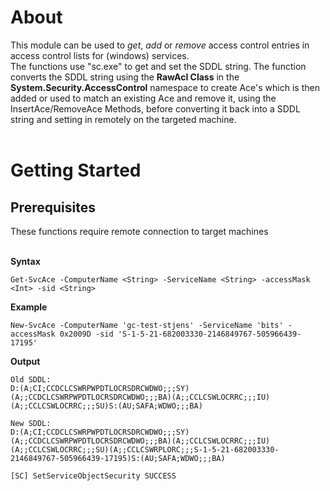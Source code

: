 # About
This module can be used to *get*, *add* or *remove* access control entries in access control lists for (windows) services.<br>
The functions use "sc.exe" to get and set the SDDL string. The function converts the SDDL string using the **RawAcl Class** in the **System.Security.AccessControl** namespace to create Ace's which is then added or used to match an existing Ace and remove it, using the InsertAce/RemoveAce Methods, before converting it back into a SDDL string and setting in remotely on the targeted machine.
<br>
<br>



# Getting Started
## Prerequisites
These functions require remote connection to target machines<br>
<br>

**Syntax**
```
Get-SvcAce -ComputerName <String> -ServiceName <String> -accessMask <Int> -sid <String>
```

**Example**
```
New-SvcAce -ComputerName 'gc-test-stjens' -ServiceName 'bits' -accessMask 0x2009D -sid 'S-1-5-21-682003330-2146849767-505966439-17195'
```

**Output**
```
Old SDDL:
D:(A;CI;CCDCLCSWRPWPDTLOCRSDRCWDWO;;;SY)(A;;CCDCLCSWRPWPDTLOCRSDRCWDWO;;;BA)(A;;CCLCSWLOCRRC;;;IU)(A;;CCLCSWLOCRRC;;;SU)S:(AU;SAFA;WDWO;;;BA)

New SDDL:
D:(A;CI;CCDCLCSWRPWPDTLOCRSDRCWDWO;;;SY)(A;;CCDCLCSWRPWPDTLOCRSDRCWDWO;;;BA)(A;;CCLCSWLOCRRC;;;IU)(A;;CCLCSWLOCRRC;;;SU)(A;;CCLCSWRPLORC;;;S-1-5-21-682003330-2146849767-505966439-17195)S:(AU;SAFA;WDWO;;;BA)

[SC] SetServiceObjectSecurity SUCCESS
```